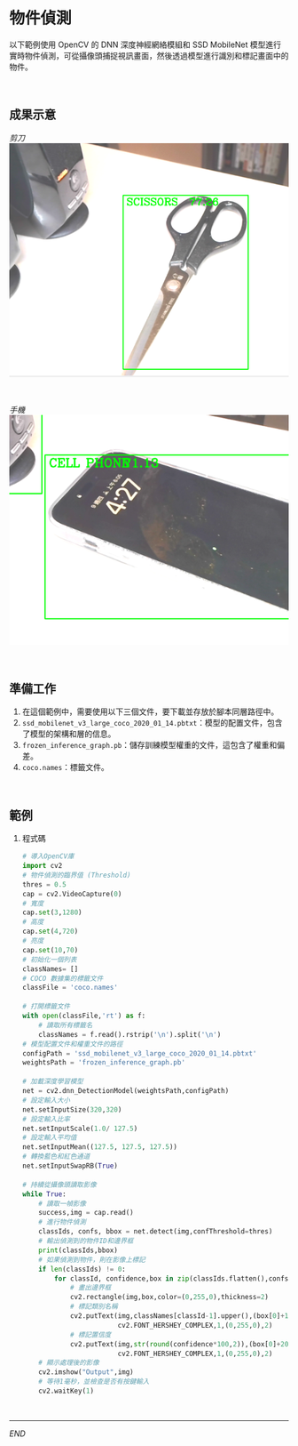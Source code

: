 # 物件偵測

以下範例使用 OpenCV 的 DNN 深度神經網絡模組和 SSD MobileNet 模型進行實時物件偵測，可從攝像頭捕捉視訊畫面，然後透過模型進行識別和標記畫面中的物件。

<br>

## 成果示意

_剪刀_
![](images/img_04.png)

<br>

_手機_
![](images/img_05.png)

<br>

## 準備工作

1. 在這個範例中，需要使用以下三個文件，要下載並存放於腳本同層路徑中。
2. `ssd_mobilenet_v3_large_coco_2020_01_14.pbtxt`：模型的配置文件，包含了模型的架構和層的信息。
3. `frozen_inference_graph.pb`：儲存訓練模型權重的文件，這包含了權重和偏差。
4. `coco.names`：標籤文件。

<br>

## 範例

1. 程式碼

    ```python
    # 導入OpenCV庫
    import cv2
    # 物件偵測的臨界值 (Threshold)
    thres = 0.5
    cap = cv2.VideoCapture(0)
    # 寬度
    cap.set(3,1280)
    # 高度
    cap.set(4,720)
    # 亮度
    cap.set(10,70)
    # 初始化一個列表
    classNames= []
    # COCO 數據集的標籤文件
    classFile = 'coco.names'

    # 打開標籤文件
    with open(classFile,'rt') as f:
        # 讀取所有標籤名
        classNames = f.read().rstrip('\n').split('\n')
    # 模型配置文件和權重文件的路徑
    configPath = 'ssd_mobilenet_v3_large_coco_2020_01_14.pbtxt'
    weightsPath = 'frozen_inference_graph.pb'

    # 加載深度學習模型
    net = cv2.dnn_DetectionModel(weightsPath,configPath)
    # 設定輸入大小
    net.setInputSize(320,320)
    # 設定輸入比率
    net.setInputScale(1.0/ 127.5)
    # 設定輸入平均值
    net.setInputMean((127.5, 127.5, 127.5))
    # 轉換藍色和紅色通道
    net.setInputSwapRB(True)

    # 持續從攝像頭讀取影像
    while True:
        # 讀取一幀影像
        success,img = cap.read()
        # 進行物件偵測
        classIds, confs, bbox = net.detect(img,confThreshold=thres)
        # 輸出偵測到的物件ID和邊界框
        print(classIds,bbox)
        # 如果偵測到物件，則在影像上標記
        if len(classIds) != 0:
            for classId, confidence,box in zip(classIds.flatten(),confs.flatten(),bbox):
                # 畫出邊界框
                cv2.rectangle(img,box,color=(0,255,0),thickness=2)
                # 標記類別名稱
                cv2.putText(img,classNames[classId-1].upper(),(box[0]+10,box[1]+30),
                            cv2.FONT_HERSHEY_COMPLEX,1,(0,255,0),2)
                # 標記置信度
                cv2.putText(img,str(round(confidence*100,2)),(box[0]+200,box[1]+30),
                            cv2.FONT_HERSHEY_COMPLEX,1,(0,255,0),2)
        # 顯示處理後的影像
        cv2.imshow("Output",img)
        # 等待1毫秒，並檢查是否有按鍵輸入
        cv2.waitKey(1)
    ```


<br>

---

_END_